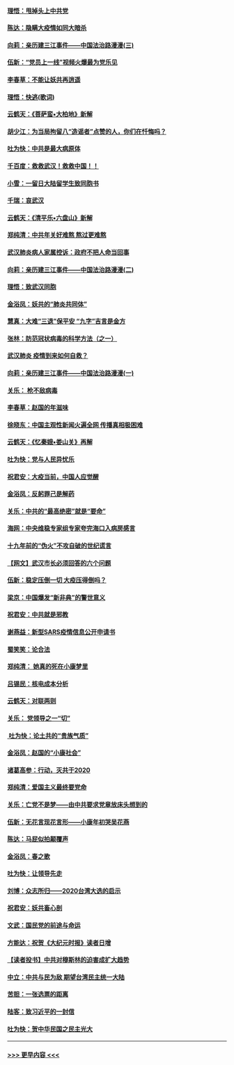 #### [理悟：甩掉头上中共党](../pages/nsc993/n11838826.md?t=02022144) 
#### [陈达：隐瞒大疫情如同大暗杀](../pages/nsc993/n11838771.md?t=02022144) 
#### [向莉：亲历建三江事件——中国法治路漫漫(三)](../pages/nsc993/n11831825.md?t=02022144) 
#### [伍新：“党员上一线”视频火爆最为党乐见](../pages/nsc993/n11838200.md?t=02022144) 
#### [李春草：不能让妖共再逍遥](../pages/nsc993/n11838102.md?t=02022144) 
#### [理悟：快逃(歌词)](../pages/nsc993/n11838083.md?t=02022144) 
#### [云鹤天：《菩萨蛮▪大柏地》新解](../pages/nsc993/n11838059.md?t=02022144) 
#### [胡少江：为当局拘留八“造谣者”点赞的人，你们在忏悔吗？](../pages/nsc993/n11836801.md?t=02022144) 
#### [吐为快：中共是最大病原体](../pages/nsc993/n11836748.md?t=02022144) 
#### [千百度：救救武汉！救救中国！！](../pages/nsc993/n11836145.md?t=02022144) 
#### [小雪：一留日大陆留学生致同胞书](../pages/nsc993/n11834624.md?t=02022144) 
#### [千瑞：哀武汉](../pages/nsc993/n11833647.md?t=02022144) 
#### [云鹤天：《清平乐▪六盘山》新解](../pages/nsc993/n11833611.md?t=02022144) 
#### [郑纯清：中共年关好难熬 熬过更难熬](../pages/nsc993/n11833489.md?t=02022144) 
#### [武汉肺炎病人家属控诉：政府不把人命当回事](../pages/nsc993/n11833205.md?t=02022144) 
#### [向莉：亲历建三江事件——中国法治路漫漫(二)](../pages/nsc993/n11829102.md?t=02022144) 
#### [理悟：致武汉同胞](../pages/nsc993/n11831522.md?t=02022144) 
#### [金浴凤：妖共的“肺炎共同体”](../pages/nsc993/n11829448.md?t=02022144) 
#### [慧真：大难“三退”保平安 “九字”吉言是金方](../pages/nsc993/n11829501.md?t=02022144) 
#### [张林：防范冠状病毒的科学方法（之一）](../pages/nsc993/n11828618.md?t=02022144) 
#### [武汉肺炎 疫情到来如何自救？](../pages/nsc993/n11827632.md?t=02022144) 
#### [向莉：亲历建三江事件——中国法治路漫漫(一)](../pages/nsc993/n11827190.md?t=02022144) 
#### [关乐： 枪不敌病毒](../pages/nsc993/n11826746.md?t=02022144) 
#### [李春草：赵国的年滋味](../pages/nsc993/n11826321.md?t=02022144) 
#### [徐晓东：中国主观性新闻火遍全网 传播真相极困难](../pages/nsc993/n11826508.md?t=02022144) 
#### [云鹤天：《忆秦娥▪娄山关》再解](../pages/nsc993/n11824682.md?t=02022144) 
#### [吐为快：党与人民异忧乐](../pages/nsc993/n11824660.md?t=02022144) 
#### [祝君安：大疫当前，中国人应觉醒](../pages/nsc993/n11821946.md?t=02022144) 
#### [金浴凤：反躬罪己是解药](../pages/nsc993/n11820280.md?t=02022144) 
#### [关乐：中共的“最高绝密”就是“要命”](../pages/nsc993/n11816946.md?t=02022144) 
#### [海网：中央维稳专家组专家夸完海口入病房感言](../pages/nsc993/n11815138.md?t=02022144) 
#### [十九年前的“伪火”不攻自破的世纪谎言](../pages/nsc993/n11813238.md?t=02022144) 
#### [【网文】武汉市长必须回答的六个问题](../pages/nsc993/n11813848.md?t=02022144) 
#### [伍新：稳定压倒一切 大疫压得倒吗？](../pages/nsc993/n11812634.md?t=02022144) 
#### [梁京：中国爆发“新非典”的警世意义](../pages/nsc993/n11812554.md?t=02022144) 
#### [祝君安：中共就是邪教](../pages/nsc993/n11812431.md?t=02022144) 
#### [谢燕益：新型SARS疫情信息公开申请书](../pages/nsc993/n11808840.md?t=02022144) 
#### [蜀笑笑：论合法](../pages/nsc993/n11808064.md?t=02022144) 
#### [郑纯清： 她真的死在小康梦里](../pages/nsc993/n11806623.md?t=02022144) 
#### [吕锡民：核电成本分析](../pages/nsc993/n11806284.md?t=02022144) 
#### [云鹤天：对联两则](../pages/nsc993/n11805957.md?t=02022144) 
#### [关乐： 党领导之一“切”](../pages/nsc993/n11804505.md?t=02022144) 
#### [ 吐为快：论土共的“贵族气质”](../pages/nsc993/n11804490.md?t=02022144) 
#### [金浴凤：赵国的“小康社会”](../pages/nsc993/n11804452.md?t=02022144) 
#### [诸葛高参：行动，灭共于2020](../pages/nsc993/n11804120.md?t=02022144) 
#### [郑纯清：爱国主义最终要党命](../pages/nsc993/n11802197.md?t=02022144) 
#### [关乐：亡党不是梦——由中共要求党章放床头想到的](../pages/nsc993/n11802156.md?t=02022144) 
#### [伍新：无花言现花言形——小康年初哭吴花燕](../pages/nsc993/n11800044.md?t=02022144) 
#### [陈达：马屁似拍颠覆声](../pages/nsc993/n11800010.md?t=02022144) 
#### [金浴凤：春之歌](../pages/nsc993/n11797687.md?t=02022144) 
#### [吐为快：让领导先走](../pages/nsc993/n11797512.md?t=02022144) 
#### [刘博：众志所归——2020台湾大选的启示](../pages/nsc993/n11796878.md?t=02022144) 
#### [祝君安：妖共畜心剖](../pages/nsc993/n11794273.md?t=02022144) 
#### [文武：国民党的前途与命运](../pages/nsc993/n11794198.md?t=02022144) 
#### [方能达：祝贺《大纪元时报》读者日增](../pages/nsc993/n11793807.md?t=02022144) 
#### [【读者投书】中共对穆斯林的迫害成扩大趋势](../pages/nsc993/n11791371.md?t=02022144) 
#### [中立：中共与民为敌 期望台湾民主统一大陆](../pages/nsc993/n11790392.md?t=02022144) 
#### [苦胆：一张选票的距离](../pages/nsc993/n11788914.md?t=02022144) 
#### [陆客：致习近平的一封信](../pages/nsc993/n11788867.md?t=02022144) 
#### [吐为快：贺中华民国之民主光大](../pages/nsc993/n11788618.md?t=02022144) 

----
#### [ >>> 更早内容 <<< ](../indexes/nsc993-earlier.md)
